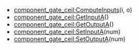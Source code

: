 - [component_gate_ceil:ComputeInputs](nil)(i, o)
- [component_gate_ceil:GetInputA](nil)()
- [component_gate_ceil:GetOutputA](nil)()
- [component_gate_ceil:SetInputA](nil)(num)
- [component_gate_ceil:SetOutputA](nil)(num)
